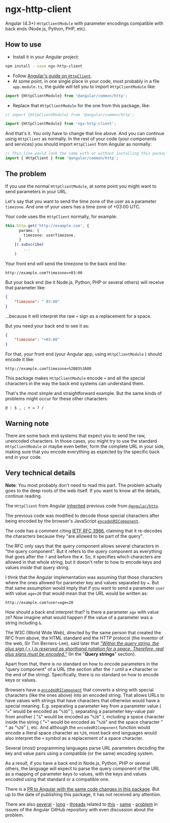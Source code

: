 # ngx-http-client

Angular (4.3+) `HttpClientModule` with parameter encodings compatible with back ends (Node.js, Python, PHP, etc). 

## How to use

* Install it in your Angular project:

```bash
npm install --save ngx-http-client
```

* Follow [Angular's guide on `HttpClient`](https://angular.io/guide/http).
* At some point, in one single place in your code, most probably in a file `app.module.ts`, the guide will tell you to import `HttpClientModule` like:

```TypeScript
import {HttpClientModule} from '@angular/common/http';
```

* Replace that `HttpClientModule` for the one from this package, like:

```TypeScript
// import {HttpClientModule} from '@angular/common/http';

import {HttpClientModule} from 'ngx-http-client';
```

And that's it. You only have to change that line above. And you can continue using `HttpClient` as normally. In the rest of your code (your components and services) you should import `HttpClient` from Angular as normally:

```TypeScript
// This line would look the same with or without installing this package
import { HttpClient } from '@angular/common/http';
```

## The problem

If you use the normal `HttpClientModule`, at some point you might want to send parameters in your URL. 

Let's say that you want to send the time zone of the user as a parameter `timezone`. And one of your users has a time zone of +03:00 UTC.

Your code uses the `HttpClient` normally, for example:

```TypeScript
this.http.get('http://example.com', {
      params: {
        timezone: userTimezone,
      }
    }).subscribe(
        ...
    )
```

Your front end will send the timezone to the back end like:

```
http://example.com?timezone=+03:00
```

But your back end (be it Node.js, Python, PHP or several others) will receive that parameter like:

```JSON
{
    "timezone": " 03:00"
}
```

...because it will interpret the raw `+` sign as a replacement for a space.

But you need your back end to see it as:

```JSON
{
    "timezone": "+03:00"
}
```

For that, your front end (your Angular app, using `HttpClientModule` ) should encode it like:

```
http://example.com?timezone=%2B03%3A00
```

This package makes `HttpClientModule` encode `+` and all the special characters in the way the back end systems can understand them.

That's the most simple and straightforward example. But the same kinds of problems might occur for these other characters:

```
@ : $ , ; + = ? /
```

## Warning note

There are some back end systems that expect you to send the raw, unencoded characters. In those cases, you might try to use the standard `HttpClientModule` or maybe even better, form the complete URL in your side, making sure that you encode everything as expected by the specific back end in your code.


## Very technical details

**Note**: You most probably don't need to read this part. The problem actually goes to the deep roots of the web itself. If you want to know all the details, continue reading.

The `HttpClient` from Angular [inherited](https://github.com/angular/angular/blob/master/packages/common/http/src/params.ts#L57) previous code from [`@angular/http`](https://github.com/angular/angular/blob/master/packages/http/src/url_search_params.ts#L33).

The previous code was modified to decode those special characters after being encoded by the browser's JavaScript [`encodeURIComponent`](https://developer.mozilla.org/en-US/docs/Web/JavaScript/Reference/Global_Objects/encodeURIComponent).


The code has a comment citing [IETF RFC 3986](https://tools.ietf.org/html/rfc3986#section-3.4), claiming that it re-decodes the characters because they "are allowed to be part of the query".

The RFC only says that the query component allows several characters in "the query component". But it refers to the query component as everything that goes after the `?` and before the `#`. So, it specifies which characters are allowed in that whole string, but it doesn't refer to how to encode keys and values *inside*  that query string. 

I think that the Angular implementation was assuming that those characters where the ones allowed for parameter key and values separated by `=`. But that same assumption would imply that if you want to send a parameter `user` with value `age=20` that would mean that the URL would be written as:

```
http://example.com?user=age=20
```

How should a back end interpret that? Is there a parameter `age` with value `20`? Now imagine what would happen if the value of a parameter was a string including `&`.

The W3C (World Wide Web), directed by the same person that created the RFC from above, the HTML standard and the HTTP protocol (the inventor of the web, Sir Tim Berners-Lee), said later that [*"Within the query string, the plus sign ( `+` ) is reserved as shorthand notation for a space. Therefore, real plus signs must be encoded."*](https://www.w3.org/Addressing/URL/4_URI_Recommentations.html)  (In the "**Query strings**" section).

Apart from that, there is no standard on how to encode parameters in the "query component" of a URL (the section after the `?` until a `#` character or the end of the string). Specifically, there is no standard on how to encode keys or values.

Browsers have a [`encodeURIComponent`](https://developer.mozilla.org/en-US/docs/Web/JavaScript/Reference/Global_Objects/encodeURIComponent) that converts a string with special characters (like the ones above) into an encoded string. That allows URLs to have values with strings that have characters that otherwise would have a special meaning. E.g. separating a parameter key from a parameter value ( "`=`" would be encoded as "`%3D`" ), separating a parameter key-value pair from another ( "`&`" would be encoded as "`%26`" ), including a space character inside the string ( "`+`" would be encoded as "`%2B`" and the space character "` `" as "`%20`" ), etc. And although the `encodeURIComponent` function would encode a literal space character as `%20`, most back end languages would also interpret the `+` symbol as a replacement of a space character.

Several (most) programming languages parse URL parameters decoding the key and value pairs using a compatible (or the same) encoding system.

As a result, if you have a back end in Node.js, Python, PHP or several others, the language will expect to parse the query component of the URL as a mapping of parameter keys to values, with the keys and values encoded using that standard or a compatible one.

There is a [PR to Angular with the same code changes in this package](https://github.com/angular/angular/pull/19710). But up to the date of publishing this package, it has not received any attention.

There are also [several](https://github.com/angular/angular/issues/11058) - [long](https://github.com/angular/angular/issues/18884) - [threads](https://github.com/angular/angular/issues/18274) related to [this](https://github.com/angular/angular/issues/14531) - [same](https://github.com/angular/angular/issues/13077) - [problem](https://github.com/angular/angular/issues/18261) in issues of the Angular GitHub repository with even discussion about the problem.